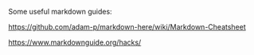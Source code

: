 Some useful markdown guides:

https://github.com/adam-p/markdown-here/wiki/Markdown-Cheatsheet

https://www.markdownguide.org/hacks/

